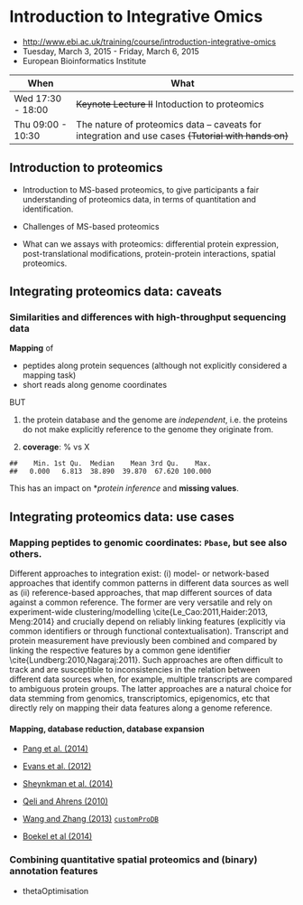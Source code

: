 # Introduction to Integrative Omics

- http://www.ebi.ac.uk/training/course/introduction-integrative-omics
- Tuesday, March 3, 2015 - Friday, March 6, 2015
- European Bioinformatics Institute

| When              | What                                              |
|-------------------|---------------------------------------------------|
| Wed 17:30 - 18:00 |  ~~Keynote Lecture II~~ Intoduction to proteomics |
| Thu 09:00 - 10:30 | The nature of proteomics data – caveats for integration and use cases ~~(Tutorial with hands on)~~ |

## Introduction to proteomics

- Introduction to MS-based proteomics, to give participants a fair
  understanding of proteomics data, in terms of quantitation and
  identification.

- Challenges of MS-based proteomics

- What can we assays with proteomics: differential protein expression,
  post-translational modifications, protein-protein interactions,
  spatial proteomics.

## Integrating proteomics data: caveats

### Similarities and differences with high-throughput sequencing data

**Mapping** of
- peptides along protein sequences (although not explicitly considered
  a mapping task)
- short reads along genome coordinates

BUT

1. the protein database and the genome are _independent_, i.e. the
   proteins do not make explicitly reference to the genome they
   originate from.

2. **coverage**: % vs X


```
##    Min. 1st Qu.  Median    Mean 3rd Qu.    Max. 
##   0.000   6.813  38.890  39.870  67.620 100.000
```

This has an impact on **protein inference* and **missing values**.

## Integrating proteomics data: use cases

### Mapping peptides to genomic coordinates: `Pbase`, but see also others.

Different approaches to integration exist: (i) model- or network-based
approaches that identify common patterns in different data sources as
well as (ii) reference-based approaches, that map different sources of
data against a common reference. The former are very versatile and
rely on experiment-wide clustering/modelling
\cite{Le_Cao:2011,Haider:2013, Meng:2014} and crucially depend on
reliably linking features (explicitly via common identifiers or
through functional contextualisation). Transcript and protein
measurement have previously been combined and compared by linking the
respective features by a common gene identifier
\cite{Lundberg:2010,Nagaraj:2011}. Such approaches are often difficult
to track and are susceptible to inconsistencies in the relation
between different data sources when, for example, multiple transcripts
are compared to ambiguous protein groups. The latter approaches are a
natural choice for data stemming from genomics, transcriptomics,
epigenomics, etc that directly rely on mapping their data features
along a genome reference.

#### Mapping, database reduction, database expansion

- [Pang et al. (2014)](http://www.ncbi.nlm.nih.gov/pubmed/24152167)
- [Evans et al. (2012)](http://www.ncbi.nlm.nih.gov/pubmed/23142869)
- [Sheynkman et al. (2014)](http://www.ncbi.nlm.nih.gov/pubmed/25149441)
- [Qeli and Ahrens (2010)](http://www.ncbi.nlm.nih.gov/pubmed/20622826)

- [Wang and Zhang (2013)](http://www.ncbi.nlm.nih.gov/pubmed/24058055) [`customProDB`](http://bioconductor.org/packages/release/bioc/html/customProDB.html)

- [Boekel et al (2014)](http://www.ncbi.nlm.nih.gov/pubmed/25658277)


### Combining quantitative spatial proteomics and (binary) annotation features

- thetaOptimisation
